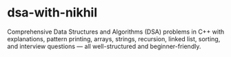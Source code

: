 # dsa-with-nikhil
Comprehensive Data Structures and Algorithms (DSA) problems in C++ with explanations, pattern printing, arrays, strings, recursion, linked list, sorting, and interview questions — all well-structured and beginner-friendly.
